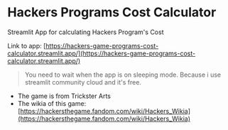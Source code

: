 # Hackers Programs Cost Calculator
Streamlit App for calculating Hackers Program's Cost

Link to app: [https://hackers-game-programs-cost-calculator.streamlit.app/](https://hackers-game-programs-cost-calculator.streamlit.app/)  
> You need to wait when the app is on sleeping mode. Because i use streamlit community cloud and it's free.

- The game is from Trickster Arts
- The wikia of this game: [https://hackersthegame.fandom.com/wiki/Hackers_Wikia](https://hackersthegame.fandom.com/wiki/Hackers_Wikia)
